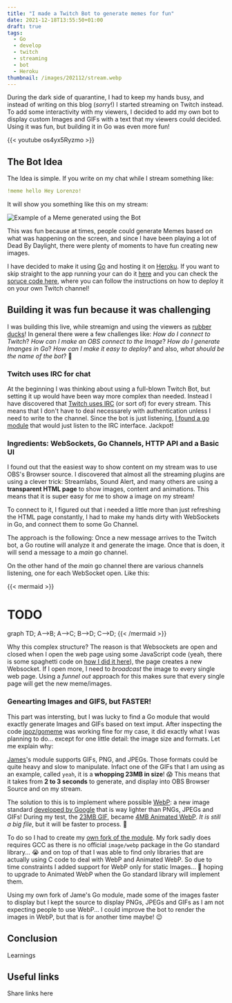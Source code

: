 ```yaml
---
title: "I made a Twitch Bot to generate memes for fun"
date: 2021-12-18T13:55:50+01:00
draft: true
tags:
  - Go
  - develop
  - twitch
  - streaming
  - bot
  - Heroku
thumbnail: /images/202112/stream.webp
---
```

During the dark side of quarantine, I had to keep my hands busy, and instead of
writing on this blog (_sorry_!) I started streaming on Twitch instead. To add
some interactivity with my viewers, I decided to add my own bot to display
custom Images and GIFs with a text that my viewers could decided. Using it was
fun, but building it in Go was even more fun!

<!--more-->

{{< youtube os4yx5Ryzmo >}}

## The Bot Idea

The Idea is simple. If you write on my chat while I stream something like:

```yaml
!meme hello Hey Lorenzo!
```

It will show you something like this on my stream:

![Example of a Meme generated using the Bot](/images/202112/hello-example.webp#small)

This was fun because at times, people could generate Memes based on what was
happening on the screen, and since I have been playing a lot of Dead By
Daylight, there were plenty of moments to have fun creating new images.

I have decided to make it using [Go](https://go.dev) and hosting it on
[Heroku](https://heroku.com). If you want to skip straight to the app running
your can do it [here](https://koalalorenzo-twitch-meme-gen.herokuapp.com) and
you can check the
[soruce code here](http://gitlab.com/koalalorenzo/twitch-meme-generator), where
you can follow the instructions on how to deploy it on your own Twitch channel!

## Building it was fun because it was challenging
I was building this live, while streamign and using the viewers as
[rubber ducks](https://en.wikipedia.org/wiki/Rubber_duck_debugging)! In general
there were a few challenges like: _How do I connect to Twitch_? _How can I make an
OBS connect to the Image_? _How do I generate Imanges in Go_?
_How can I make it easy to deploy_? and also,
_what should be the name of the bot_? 🤣

### Twitch uses IRC for chat
At the beginning I was thinking about using a full-blown Twitch Bot, but setting
it up would have been way more complex than needed. Instead I have discovered
that [Twitch uses IRC](https://dev.twitch.tv/docs/irc) (or sort of) for every
stream. This means that I don't have to deal necessarely with authentication
unless I need to write to the channel. Since the bot is just listening,
[I found a go module](https://github.com/gempir/go-twitch-irc) that would just
listen to the IRC interface. Jackpot!

### Ingredients: WebSockets, Go Channels, HTTP API and a Basic UI
I found out that the easiest way to show content on my stream was to use OBS's
Browser source. I discovered that almost all the streaming plugins are using 
a clever trick: Streamlabs, Sound Alert, and many others are using a 
**transparent HTML page** to show images, content and animations. This means
that it is super easy for me to show a image on my stream!

To connect to it, I figured out that i needed a little more than just refreshing
the HTML page constantly, I had to make my hands dirty with WebSockets in Go, 
and connect them to some Go Channel.

The approach is the following: Once a new message arrives to the Twitch bot,
a Go routine will analyze it and generate the image. Once that is doen, it will
send a message to a _main_ go channel.

On the other hand of the _main_ go channel there are various channels listening,
one for each WebSocket open. Like this:

{{< mermaid >}}
# TODO
graph TD;
  A-->B;
  A-->C;
  B-->D;
  C-->D;
{{< /mermaid >}}

Why this complex structure? The reason is that Websockets are open and closed 
when I open the web page using some JavaScript code (yeah, there is some 
spaghetti code on [how I did it here]()),
the page creates a new Websocket. If I open more, I need to _broadcast_ the 
image to every single web page. Using a _funnel out_ approach for this makes 
sure that every single page will get the new meme/images.

### Genearting Images and GIFS, but FASTER!
This part was intersting, but I was lucky to find a Go module that would
exactly generate Images and GIFs based on text imput. After inspecting the code
[jpoz/gomeme](https://github.com/jpoz/gomeme) was working fine for my case, it
did exactly what I was planning to do... except for one little detail: the image
size and formats. Let me explain why:

[James](https://github.com/jpoz)'s module supports GIFs, PNG, and JPEGs.
Those formats could be quite heavy and slow to manipulate. Infact one of the
GIFs that I am using as an example, called `yeah`, it is a
**whopping 23MB in size**! 😱 This means that it takes from **2 to 3 seconds**
to generate, and display into OBS Browser Source and on my stream.

The solution to this is to implement where possible
[WebP](https://en.wikipedia.org/wiki/WebP): a new image standard
[developed by Google](https://developers.google.com/speed/webp)
that is way lighter than PNGs, JPEGs and GIFs! During my test, the
[23MB GIF](https://gitlab.com/koalalorenzo/twitch-meme-generator/-/blob/63b969bc98b97d94550e0e53fb368e1124f50d4d/assets/yeah.69.gif?expanded=true&viewer=rich),
became
[4MB Animated WebP](https://gitlab.com/koalalorenzo/twitch-meme-generator/-/blob/d3ba69eb50726810bc5423b7586723a5334aff63/assets/yeah.69.webp).
_It is still a big file_, but it will be faster to process. 🎉


To do so I had to create my
[own fork of the module](https://gitlab.com/koalalorenzo/gomeme). My fork sadly
does requires GCC as there is no official `image/webp` package in the Go
standard library... 😭 and on top of that I was able to find only libraries that
are actually using C code to deal with WebP and Animated WebP. So due to time
constraints I added support for WebP only for static Images... 🤞 hoping to
upgrade to Animated WebP when the Go standard library will implement them.

Using my own fork of Jame's Go module, made some of the images faster to display
but I kept the source to display PNGs, JPEGs and GIFs as I am not expecting
people to use WebP... I could improve the bot to render the images in WebP, but
that is for another time maybe! 😉

## Conclusion
Learnings

## Useful links
Share links here
